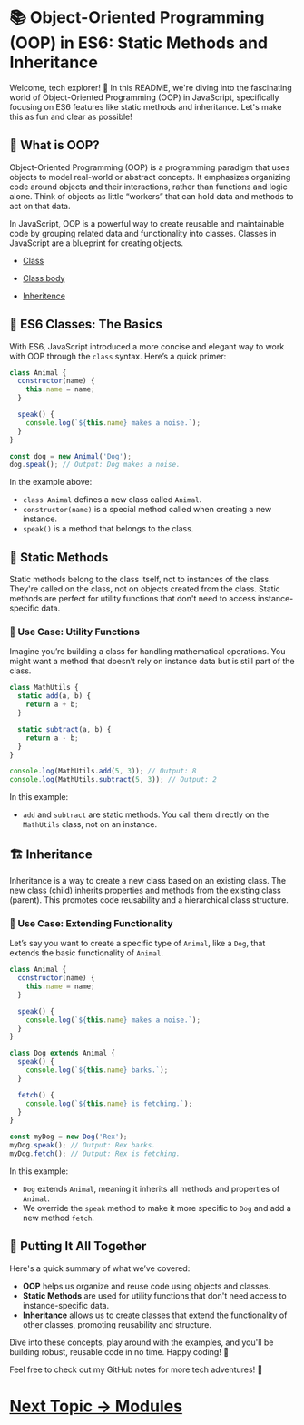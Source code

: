 # 📚 Object-Oriented Programming (OOP) in ES6: Static Methods and Inheritance

Welcome, tech explorer! 🚀 In this README, we're diving into the fascinating world of Object-Oriented Programming (OOP) in JavaScript, specifically focusing on ES6 features like static methods and inheritance. Let's make this as fun and clear as possible!

## 🎯 What is OOP?

Object-Oriented Programming (OOP) is a programming paradigm that uses objects to model real-world or abstract concepts. It emphasizes organizing code around objects and their interactions, rather than functions and logic alone. Think of objects as little “workers” that can hold data and methods to act on that data.

In JavaScript, OOP is a powerful way to create reusable and maintainable code by grouping related data and functionality into classes. Classes in JavaScript are a blueprint for creating objects.

- [Class](https://youtu.be/LfIoymnF6Mg?feature=shared)

- [Class body](https://youtu.be/oC8lDb4v40g?feature=shared)

- [Inheritence](https://youtu.be/DTis5P-1m4c?feature=shared)

## 🚀 ES6 Classes: The Basics

With ES6, JavaScript introduced a more concise and elegant way to work with OOP through the `class` syntax. Here’s a quick primer:

```javascript
class Animal {
  constructor(name) {
    this.name = name;
  }

  speak() {
    console.log(`${this.name} makes a noise.`);
  }
}

const dog = new Animal('Dog');
dog.speak(); // Output: Dog makes a noise.
```

In the example above:
- `class Animal` defines a new class called `Animal`.
- `constructor(name)` is a special method called when creating a new instance.
- `speak()` is a method that belongs to the class.

## 🌟 Static Methods

Static methods belong to the class itself, not to instances of the class. They're called on the class, not on objects created from the class. Static methods are perfect for utility functions that don't need to access instance-specific data.

### 📌 Use Case: Utility Functions

Imagine you’re building a class for handling mathematical operations. You might want a method that doesn’t rely on instance data but is still part of the class.

```javascript
class MathUtils {
  static add(a, b) {
    return a + b;
  }

  static subtract(a, b) {
    return a - b;
  }
}

console.log(MathUtils.add(5, 3)); // Output: 8
console.log(MathUtils.subtract(5, 3)); // Output: 2
```

In this example:
- `add` and `subtract` are static methods. You call them directly on the `MathUtils` class, not on an instance.

## 🏗️ Inheritance

Inheritance is a way to create a new class based on an existing class. The new class (child) inherits properties and methods from the existing class (parent). This promotes code reusability and a hierarchical class structure.

### 📌 Use Case: Extending Functionality

Let’s say you want to create a specific type of `Animal`, like a `Dog`, that extends the basic functionality of `Animal`.

```javascript
class Animal {
  constructor(name) {
    this.name = name;
  }

  speak() {
    console.log(`${this.name} makes a noise.`);
  }
}

class Dog extends Animal {
  speak() {
    console.log(`${this.name} barks.`);
  }

  fetch() {
    console.log(`${this.name} is fetching.`);
  }
}

const myDog = new Dog('Rex');
myDog.speak(); // Output: Rex barks.
myDog.fetch(); // Output: Rex is fetching.
```

In this example:
- `Dog` extends `Animal`, meaning it inherits all methods and properties of `Animal`.
- We override the `speak` method to make it more specific to `Dog` and add a new method `fetch`.

## 🌟 Putting It All Together

Here's a quick summary of what we’ve covered:
- **OOP** helps us organize and reuse code using objects and classes.
- **Static Methods** are used for utility functions that don't need access to instance-specific data.
- **Inheritance** allows us to create classes that extend the functionality of other classes, promoting reusability and structure.

Dive into these concepts, play around with the examples, and you'll be building robust, reusable code in no time. Happy coding! 🎉

Feel free to check out my GitHub notes for more tech adventures! 🚀

# [Next Topic -> Modules](https://github.com/Aakash-Tamboli/Node-Learning/tree/master/ES6/10-Modules)